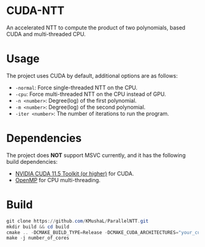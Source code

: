 # CUDA-NTT

An accelerated NTT to compute the product of two polynomials, based CUDA and multi-threaded CPU. 

# Usage

The project uses CUDA by default, additional options are as follows:

- `-normal`: Force single-threaded NTT on the CPU.
- `-cpu`: Force multi-threaded NTT on the CPU instead of GPU.  
- `-n <number>`: Degree(log) of the first polynomial. 
- `-m <number>`: Degree(log) of the second polynomial.
- `-iter <number>`: The number of iterations to run the program. 

# Dependencies

The project does **NOT** support MSVC currently, and it has the following build dependencies:

- [NVIDIA CUDA 11.5 Toolkit (or higher)](https://developer.nvidia.com/cuda-toolkit) for CUDA.
- [OpenMP](https://www.openmp.org/) for CPU multi-threading.

# Build

```powershell
git clone https://github.com/KMushaL/ParallelNTT.git
mkdir build && cd build
cmake .. -DCMAKE_BUILD_TYPE=Release -DCMAKE_CUDA_ARCHITECTURES="your_cuda_compute_capability"
make -j number_of_cores
```

